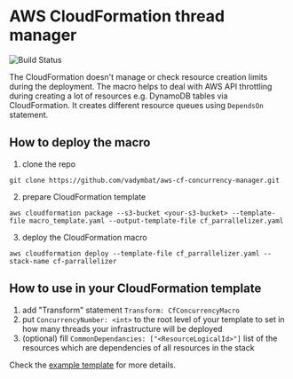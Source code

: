 # AWS CloudFormation thread manager
![Build Status](https://travis-ci.org/vadymbat/aws-cf-concurrency-manager.svg?branch=master)

The CloudFormation doesn't manage or check resource creation limits during the deployment. The macro helps to deal with AWS API throttling during creating a lot of resources e.g. DynamoDB tables via CloudFormation. It creates different resource queues using `DependsOn` statement.

## How to deploy the macro
1. clone the repo

`git clone https://github.com/vadymbat/aws-cf-concurrency-manager.git`

2. prepare CloudFormation template

`aws cloudformation package --s3-bucket <your-s3-bucket> --template-file macro_template.yaml --output-template-file cf_parrallelizer.yaml`

3. deploy the CloudFormation macro

`aws cloudformation deploy --template-file cf_parrallelizer.yaml --stack-name cf-parrallelizer`

## How to use in your CloudFormation template
1. add "Transform" statement `Transform: CfConcurrencyMacro`
2. put `ConcurrencyNumber: <int>` to the root level of your template to set in how many threads your infrastructure will be deployed 
3. (optional) fill `CommonDependancies: ["<ResourceLogicalId>"]` list of the resources which are dependencies of all resources in the stack

Check the [example template](demo.json) for more details.
